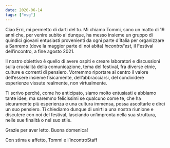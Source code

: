 ```yaml
---
date: 2020-06-14
tags: ["msg"]
---
```

Ciao Erri, mi permetto di darti del tu. Mi chiamo Tommi, sono un matto di 19 anni che, per venire subito al dunque, ha messo insieme un gruppo di quindici giovani entusiasti provenienti da ogni parte d’Italia per organizzare a Sanremo (dove la maggior parte di noi abita) _incontroFest_, il Festival dell’incontro, a fine agosto 2021.

Il nostro obiettivo è quello di avere ospiti e creare laboratori e discussioni sulla crucialità della comunicazione, tema del festival, fra diverse etnie, culture e correnti di pensiero. Vorremmo riportare al centro il valore dell’essere insieme fisicamente, dell’abbracciarsi, del condividere esperienze vissute realmente, non virtualmente.

Ti scrivo perché, come ho anticipato, siamo molto entusiasti e abbiamo tante idee, ma saremmo felicissimi se qualcuno come te, che ha sicuramente più esperienza e una cultura immensa, possa ascoltarle e dirci un suo pensiero. Ti chiediamo dunque di unirti a una nostra riunione e discutere con noi del festival, lasciando un’impronta nella sua struttura, nelle sue finalità o nel suo stile.

Grazie per aver letto. Buona domenica!

Con stima e affetto,
Tommi e l’incontroStaff